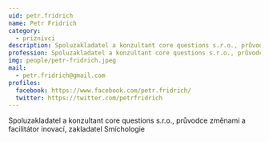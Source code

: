 ```yaml
---
uid: petr.fridrich
name: Petr Fridrich
category:
  - priznivci
description: Spoluzakladatel a konzultant core questions s.r.o., průvodce změnami a facilitátor inovací, zakladatel Smíchologie
profession: Spoluzakladatel a konzultant core questions s.r.o., průvodce změnami a facilitátor inovací, zakladatel Smíchologie
img: people/petr-fridrich.jpeg
mail:
  - petr.fridrich@gmail.com
profiles:
  facebook: https://www.facebook.com/petr.fridrich/
  twitter: https://twitter.com/petrfridrich
---
```


Spoluzakladatel a konzultant core questions s.r.o., průvodce změnami a facilitátor inovací, zakladatel Smíchologie
